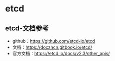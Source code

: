 # etcd

## etcd-文档参考

- github：https://github.com/etcd-io/etcd
- 文档：https://doczhcn.gitbook.io/etcd/
- 官方文档：https://etcd.io/docs/v2.3/other_apis/